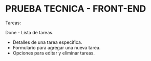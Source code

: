 # PRUEBA TECNICA - FRONT-END

Tareas:

Done - Lista de tareas.

- Detalles de una tarea específica.
- Formulario para agregar una nueva tarea.
- Opciones para editar y eliminar tareas.
